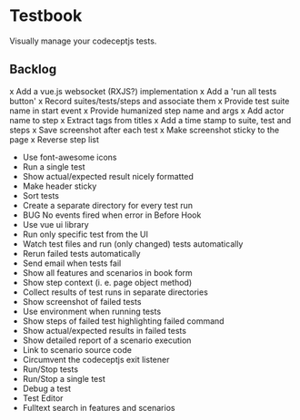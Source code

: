 Testbook
=========

Visually manage your codeceptjs tests.

## Backlog

x Add a vue.js websocket (RXJS?) implementation
x Add a 'run all tests button'
x Record suites/tests/steps and associate them
x Provide test suite name in start event
x Provide humanized step name and args
x Add actor name to step
x Extract tags from titles
x Add a time stamp to suite, test and steps
x Save screenshot after each test
x Make screenshot sticky to the page
x Reverse step list
- Use font-awesome icons
- Run a single test
- Show actual/expected result nicely formatted
- Make header sticky
- Sort tests
- Create a separate directory for every test run
- BUG No events fired when error in Before Hook
- Use vue ui library
- Run only specific test from the UI
- Watch test files and run (only changed) tests automatically
- Rerun failed tests automatically
- Send email when tests fail
- Show all features and scenarios in book form
- Show step context (i. e. page object method)
- Collect results of test runs in separate directories
- Show screenshot of failed tests
- Use environment when running tests
- Show steps of failed test highlighting failed command
- Show actual/expected results in failed tests
- Show detailed report of a scenario execution
- Link to scenario source code
- Circumvent the codeceptjs exit listener
- Run/Stop tests
- Run/Stop a single test
- Debug a test
- Test Editor
- Fulltext search in features and scenarios
